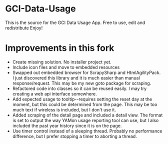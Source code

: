 # GCI-Data-Usage

This is the source for the GCI Data Usage App.  Free to use, edit and redistribute  Enjoy!

# Improvements in this fork

* Create missing solution.  No installer project yet.
* Include icon files and move to embedded resources
* Swapped out embedded browser for ScrapySharp and HtmlAgilityPack.  I just discovered this library and it is much easier than manual response/request.  This may be my new goto package for scraping.
* Refactored code into classes so it can be reused easily.  I may try creating a web api interface somewhere.
* Add expected usage to tooltip--requires setting the reset day at the moment, but this could be determined from the page.  This may be too much text if wireless is included, but I don't use it.
* Added scraping of the detail page and included a detail view.  The format is set to output the way YAMon usage reporting tool can use, but I also included the past year history since it is on the page.
* Use timer control instead of a sleeping thread.  Probably no performance difference, but I prefer stopping a timer to aborting a thread.
